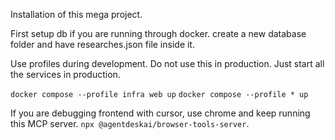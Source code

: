 Installation of this mega project.

First setup db if you are running through docker. create a new database folder and have researches.json file inside it.


Use profiles during development.
Do not use this in production. Just start all the services in production.



`docker compose --profile infra web up`
`docker compose --profile * up`


If you are debugging frontend with cursor, use chrome and keep running this MCP server.
`npx @agentdeskai/browser-tools-server`.


